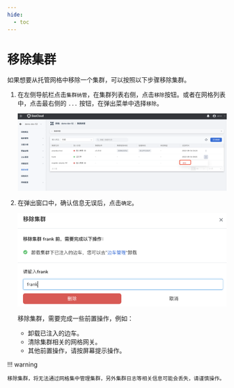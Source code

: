 ```yaml
---
hide:
  - toc
---
```


# 移除集群

如果想要从托管网格中移除一个集群，可以按照以下步骤移除集群。

1. 在左侧导航栏点击`集群纳管`，在集群列表右侧，点击`移除`按钮。或者在网格列表中，点击最右侧的 `...` 按钮，在弹出菜单中选择`移除`。

    ![移除集群](../../images/remo-cluster01.png)

2. 在弹出窗口中，确认信息无误后，点击`确定`。

    ![移除集群](../../images/remo-cluster02.png)

    移除集群，需要完成一些前置操作，例如：

    - 卸载已注入的边车。
    - 清除集群相关的网格网关。
    - 其他前置操作，请按屏幕提示操作。

!!! warning

    移除集群，将无法通过网格集中管理集群，另外集群日志等相关信息可能会丢失，请谨慎操作。
